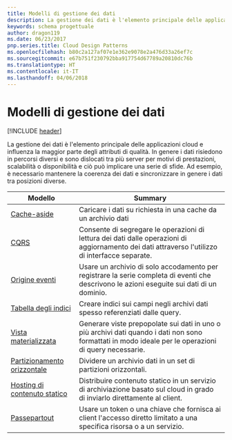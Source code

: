 ```yaml
---
title: Modelli di gestione dei dati
description: La gestione dei dati è l'elemento principale delle applicazioni cloud e influenza la maggior parte degli attributi di qualità. In genere i dati risiedono in percorsi diversi e sono dislocati tra più server per motivi di prestazioni, scalabilità o disponibilità e ciò può implicare una serie di sfide. Ad esempio, è necessario mantenere la coerenza dei dati e sincronizzare in genere i dati tra posizioni diverse.
keywords: schema progettuale
author: dragon119
ms.date: 06/23/2017
pnp.series.title: Cloud Design Patterns
ms.openlocfilehash: b80c2a127af07e1e362e9078e2a476d33a26ef7c
ms.sourcegitcommit: e67b751f230792bba917754d67789a20810dc76b
ms.translationtype: HT
ms.contentlocale: it-IT
ms.lasthandoff: 04/06/2018
---
```

# <a name="data-management-patterns"></a>Modelli di gestione dei dati

[!INCLUDE [header](../../_includes/header.md)]

La gestione dei dati è l'elemento principale delle applicazioni cloud e influenza la maggior parte degli attributi di qualità. In genere i dati risiedono in percorsi diversi e sono dislocati tra più server per motivi di prestazioni, scalabilità o disponibilità e ciò può implicare una serie di sfide. Ad esempio, è necessario mantenere la coerenza dei dati e sincronizzare in genere i dati tra posizioni diverse.


|                        Modello                         |                                                                  Summary                                                                  |
|--------------------------------------------------------|-------------------------------------------------------------------------------------------------------------------------------------------|
|            [Cache-aside](../cache-aside.md)            |                                            Caricare i dati su richiesta in una cache da un archivio dati                                             |
|                   [CQRS](../cqrs.md)                   |                    Consente di segregare le operazioni di lettura dei dati dalle operazioni di aggiornamento dei dati attraverso l'utilizzo di interfacce separate.                     |
|         [Origine eventi](../event-sourcing.md)         |               Usare un archivio di solo accodamento per registrare la serie completa di eventi che descrivono le azioni eseguite sui dati di un dominio.               |
|            [Tabella degli indici](../index-table.md)            |                         Creare indici sui campi negli archivi dati spesso referenziati dalle query.                          |
|      [Vista materializzata](../materialized-view.md)      | Generare viste prepopolate sui dati in uno o più archivi dati quando i dati non sono formattati in modo ideale per le operazioni di query necessarie. |
|               [Partizionamento orizzontale](../sharding.md)               |                                    Dividere un archivio dati in un set di partizioni orizzontali.                                     |
| [Hosting di contenuto statico](../static-content-hosting.md) |                   Distribuire contenuto statico in un servizio di archiviazione basato sul cloud in grado di inviarlo direttamente al client.                    |
|              [Passepartout](../valet-key.md)              |                 Usare un token o una chiave che fornisca ai client l'accesso diretto limitato a una specifica risorsa o a un servizio.                 |

